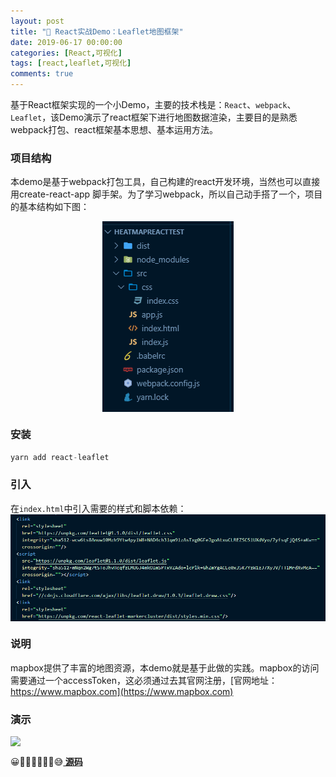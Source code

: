 ```yaml
---
layout: post
title: "🤖 React实战Demo：Leaflet地图框架"
date: 2019-06-17 00:00:00
categories: [React,可视化]
tags: [react,leaflet,可视化]
comments: true
---
```


基于React框架实现的一个小Demo，主要的技术栈是：`React`、`webpack`、`Leaflet`，该Demo演示了react框架下进行地图数据渲染，主要目的是熟悉webpack打包、react框架基本思想、基本运用方法。


<!--more-->

### 项目结构
本demo是基于webpack打包工具，自己构建的react开发环境，当然也可以直接用create-react-app 脚手架。为了学习webpack，所以自己动手搭了一个，项目的基本结构如下图：

<img src="/image/posts/blog1803.bmp" style="display:block;margin:0 auto;"> 

### 安装

```javascript
yarn add react-leaflet
```

### 引入
在`index.html`中引入需要的样式和脚本依赖：
<img src="/image/posts/blog1802.bmp" style="display:block;margin:0 auto;"> 

### 说明
mapbox提供了丰富的地图资源，本demo就是基于此做的实践。mapbox的访问需要通过一个accessToken，这必须通过去其官网注册，[官网地址：https://www.mapbox.com](https://www.mapbox.com)

### 演示
<img src="/image/posts/blog1801.gif" style="display:block;margin:0 auto;"> 


😀👩🏻‍💻👩🏻‍🔧😅**[  源码](https://github.com/gehuiling/react-leaflet-map-demo)**